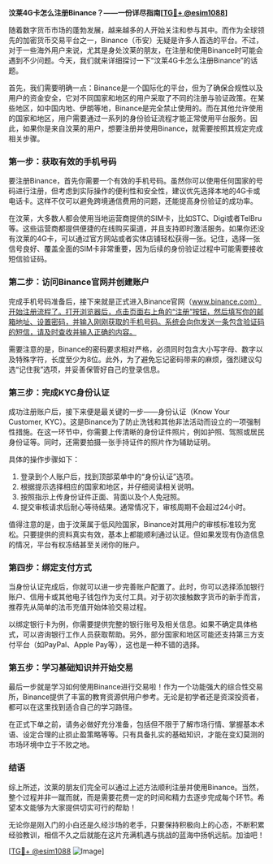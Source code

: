 **汶莱4G卡怎么注册Binance？——一份详尽指南[[TG💪+ @esim1088](https://t.me/s/esim1088)]**

随着数字货币市场的蓬勃发展，越来越多的人开始关注和参与其中。而作为全球领先的加密货币交易平台之一，Binance（币安）无疑是许多人首选的平台。不过，对于一些海外用户来说，尤其是身处汶莱的朋友，在注册和使用Binance时可能会遇到不少问题。今天，我们就来详细探讨一下“汶莱4G卡怎么注册Binance”的话题。

首先，我们需要明确一点：Binance是一个国际化的平台，但为了确保合规性以及用户的资金安全，它对不同国家和地区的用户采取了不同的注册与验证政策。在某些地区，如中国内地、伊朗等地，Binance是完全禁止使用的。而在其他允许使用的国家和地区，用户需要通过一系列的身份验证流程才能正常使用平台服务。因此，如果你是来自汶莱的用户，想要注册并使用Binance，就需要按照其规定完成相关步骤。

### **第一步：获取有效的手机号码**
要注册Binance，首先你需要一个有效的手机号码。虽然你可以使用任何国家的号码进行注册，但考虑到实际操作的便利性和安全性，建议优先选择本地的4G卡或电话卡。这样不仅可以避免跨境通信费用的问题，还能提高身份验证的成功率。

在汶莱，大多数人都会使用当地运营商提供的SIM卡，比如STC、Digi或者TelBru等。这些运营商都提供便捷的在线购买渠道，并且支持即时激活服务。如果你还没有汶莱的4G卡，可以通过官方网站或者实体店铺轻松获得一张。记住，选择一张信号良好、覆盖全面的SIM卡非常重要，因为后续的身份验证过程中可能需要接收短信验证码。

### **第二步：访问Binance官网并创建账户**
完成手机号码准备后，接下来就是正式进入Binance官网（www.binance.com）开始注册流程了。打开浏览器后，点击页面右上角的“注册”按钮，然后填写你的邮箱地址、设置密码，并输入刚刚获取的手机号码。系统会向你发送一条包含验证码的短信，请及时查收并输入正确的内容。

需要注意的是，Binance的密码要求相对严格，必须同时包含大小写字母、数字以及特殊字符，长度至少为8位。此外，为了避免忘记密码带来的麻烦，强烈建议勾选“记住我”选项，并妥善保管好自己的登录信息。

### **第三步：完成KYC身份认证**
成功注册账户后，接下来便是最关键的一步——身份认证（Know Your Customer, KYC）。这是Binance为了防止洗钱和其他非法活动而设立的一项强制性措施。在这一环节中，你需要上传清晰的身份证件照片，例如护照、驾照或居民身份证等。同时，还需要拍摄一张手持证件的照片作为辅助证明。

具体的操作步骤如下：
1. 登录到个人账户后，找到顶部菜单中的“身份认证”选项。
2. 根据提示选择相应的国家和地区，并仔细阅读相关说明。
3. 按照指示上传身份证件正面、背面以及个人免冠照。
4. 提交审核请求后耐心等待结果。通常情况下，审核周期不会超过24小时。

值得注意的是，由于汶莱属于低风险国家，Binance对其用户的审核标准较为宽松。只要提供的资料真实有效，基本上都能顺利通过认证。但如果发现有伪造信息的情况，平台有权冻结甚至关闭你的账户。

### **第四步：绑定支付方式**
当身份认证完成后，你就可以进一步完善账户配置了。此时，你可以选择添加银行账户、信用卡或其他电子钱包作为支付工具。对于初次接触数字货币的新手而言，推荐先从简单的法币充值开始体验交易过程。

以绑定银行卡为例，你需要提供完整的银行账号及相关信息。如果不确定具体格式，可以咨询银行工作人员获取帮助。另外，部分国家和地区可能还支持第三方支付平台（如PayPal、Apple Pay等），这也是一种不错的选择。

### **第五步：学习基础知识并开始交易**
最后一步就是学习如何使用Binance进行交易啦！作为一个功能强大的综合性交易所，Binance提供了丰富的教育资源供用户参考。无论是初学者还是资深投资者，都可以在这里找到适合自己的学习路径。

在正式下单之前，请务必做好充分准备，包括但不限于了解市场行情、掌握基本术语、设定合理的止损止盈策略等等。只有具备扎实的基础知识，才能在变幻莫测的市场环境中立于不败之地。

### **结语**
综上所述，汶莱的朋友们完全可以通过上述方法顺利注册并使用Binance。当然，整个过程并非一蹴而就，而是需要花费一定的时间和精力去逐步完成每个环节。希望本文能够为大家提供切实可行的帮助！

无论你是刚入门的小白还是久经沙场的老手，只要保持积极向上的心态，不断积累经验教训，相信不久之后就能在这片充满机遇与挑战的蓝海中扬帆远航。加油吧！

[[TG💪+ @esim1088](https://t.me/s/esim1088) ![Image](https://i.postimg.cc/4NQfJmqS/Snipaste-2025-05-13-00-14-12.png)]